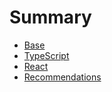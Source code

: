 # Summary

* [Base](./base.md)
* [TypeScript](./typescript.md)
* [React](./react.md)
* [Recommendations](./recommendations.md)
